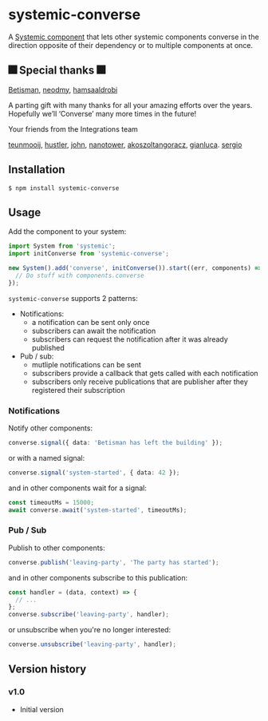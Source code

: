 # systemic-converse

A [Systemic component](https://github.com/onebeyond/systemic) that lets other systemic components converse in the direction opposite of their dependency or to multiple components at once.

## 🎆 Special thanks 🎆

[Betisman](https://github.com/Betisman), [neodmy](https://github.com/neodmy), [hamsaaldrobi](https://github.com/hamsaaldrobi)

A parting gift with many thanks for all your amazing efforts over the years. Hopefully we’ll ‘Converse’ many more times in the future!

Your friends from the Integrations team

[teunmooij](https://github.com/teunmooij), [hustler](https://github.com/hustler), [john](https://github.com/theunisjohn), [nanotower](https://github.com/nanotower), [akoszoltangoracz](https://github.com/akoszoltangoracz), [gianluca](https://github.com/gianlucadonato). [sergio](https://github.com/sergioCB95)

## Installation

```shell
$ npm install systemic-converse
```

## Usage

Add the component to your system:

```typescript
import System from 'systemic';
import initConverse from 'systemic-converse';

new System().add('converse', initConverse()).start((err, components) => {
  // Do stuff with components.converse
});
```

`systemic-converse` supports 2 patterns:

- Notifications:
  - a notification can be sent only once
  - subscribers can await the notification
  - subscribers can request the notification after it was already published
- Pub / sub:
  - mutliple notifications can be sent
  - subscribers provide a callback that gets called with each notification
  - subscribers only receive publications that are publisher after they registered their subscription

### Notifications

Notify other components:

```typescript
converse.signal({ data: 'Betisman has left the building' });
```

or with a named signal:

```typescript
converse.signal('system-started', { data: 42 });
```

and in other components wait for a signal:

```typescript
const timeoutMs = 15000;
await converse.await('system-started', timeoutMs);
```

### Pub / Sub

Publish to other components:

```typescript
converse.publish('leaving-party', 'The party has started');
```

and in other components subscribe to this publication:

```typescript
const handler = (data, context) => {
  // ...
};
converse.subscribe('leaving-party', handler);
```

or unsubscribe when you're no longer interested:

```typescript
converse.unsubscribe('leaving-party', handler);
```

## Version history

### v1.0

- Initial version
